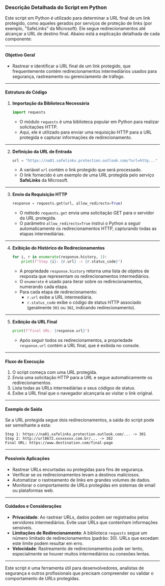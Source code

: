 ### Descrição Detalhada do Script em Python

Este script em Python é utilizado para determinar a URL final de um link protegido, como aqueles gerados por serviços de proteção de links (por exemplo, "SafeLinks" da Microsoft). Ele segue redirecionamentos até alcançar a URL de destino final. Abaixo está a explicação detalhada de cada componente:

---

#### **Objetivo Geral**
- Rastrear e identificar a URL final de um link protegido, que frequentemente contém redirecionamentos intermediários usados para segurança, rastreamento ou gerenciamento de tráfego.

---

#### **Estrutura do Código**

1. **Importação da Biblioteca Necessária**
   ```python
   import requests
   ```
   - O módulo `requests` é uma biblioteca popular em Python para realizar solicitações HTTP.
   - Aqui, ele é utilizado para enviar uma requisição HTTP para a URL protegida e capturar informações de redirecionamento.

---

2. **Definição da URL de Entrada**
   ```python
   url = "https://na01.safelinks.protection.outlook.com/?url=http..."
   ```
   - A variável `url` contém o link protegido que será processado.
   - O link fornecido é um exemplo de uma URL protegida pelo serviço **SafeLinks** da Microsoft.

---

3. **Envio da Requisição HTTP**
   ```python
   response = requests.get(url, allow_redirects=True)
   ```
   - O método `requests.get` envia uma solicitação GET para o servidor da URL protegida.
   - O parâmetro `allow_redirects=True` instrui o Python a seguir automaticamente os redirecionamentos HTTP, capturando todas as etapas intermediárias.

---

4. **Exibição do Histórico de Redirecionamentos**
   ```python
   for i, r in enumerate(response.history, 1):
       print(f"Step {i}: {r.url} -> {r.status_code}")
   ```
   - A propriedade `response.history` retorna uma lista de objetos de resposta que representam os redirecionamentos intermediários.
   - O `enumerate` é usado para iterar sobre os redirecionamentos, numerando cada etapa.
   - Para cada etapa de redirecionamento:
     - `r.url` exibe a URL intermediária.
     - `r.status_code` exibe o código de status HTTP associado (geralmente `301` ou `302`, indicando redirecionamento).

---

5. **Exibição da URL Final**
   ```python
   print(f"Final URL: {response.url}")
   ```
   - Após seguir todos os redirecionamentos, a propriedade `response.url` contém a URL final, que é exibida no console.

---

#### **Fluxo de Execução**
1. O script começa com uma URL protegida.
2. Envia uma solicitação HTTP para a URL e segue automaticamente os redirecionamentos.
3. Lista todas as URLs intermediárias e seus códigos de status.
4. Exibe a URL final que o navegador alcançaria ao visitar o link original.

---

#### **Exemplo de Saída**
Se a URL protegida segue dois redirecionamentos, a saída do script pode ser semelhante a esta:
```
Step 1: https://na01.safelinks.protection.outlook.com/... -> 301
Step 2: http://url8672.xxxxxxxx.com.br/... -> 302
Final URL: https://www.destination.com/final-page
```

---

#### **Possíveis Aplicações**
- Rastrear URLs encurtadas ou protegidas para fins de segurança.
- Verificar se os redirecionamentos levam a destinos maliciosos.
- Automatizar o rastreamento de links em grandes volumes de dados.
- Monitorar o comportamento de URLs protegidas em sistemas de email ou plataformas web.

---

#### **Cuidados e Considerações**
- **Privacidade**: Ao rastrear URLs, dados podem ser registrados pelos servidores intermediários. Evite usar URLs que contenham informações sensíveis.
- **Limitações de Redirecionamento**: A biblioteca `requests` segue um número limitado de redirecionamentos (padrão: 30). URLs que excedam este limite podem resultar em erro.
- **Velocidade**: Rastreamento de redirecionamentos pode ser lento, especialmente se houver muitos intermediários ou conexões lentas.

---

Este script é uma ferramenta útil para desenvolvedores, analistas de segurança e outros profissionais que precisam compreender ou validar o comportamento de URLs protegidas.
